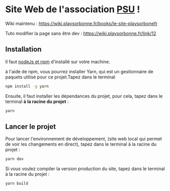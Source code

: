 # Site Web de l'association [PSU](https://playsorbonne.fr) !

Wiki maintenu : https://wiki.playsorbonne.fr/books/le-site-playsorbonefr

Tuto modifier la page sans être dev : https://wiki.playsorbonne.fr/link/12

## Installation

Il faut [nodeJs et npm](https://nodejs.org/en/download/) d'installé sur votre machine.

à l'aide de npm, vous pourrez installer Yarn, qui est un gestionnaire de paquets utilisé pour ce projet.Tapez dans le terminal

```bash
npm install -g yarn
```

Ensuite, il faut installer les dépendances du projet, pour cela, tapez dans le terminal **à la racine du projet** :

```bash
yarn
```

## Lancer le projet

Pour lancer l'environnement de développement, (site web local qui permet de voir les changements en direct), tapez dans le terminal à la racine du projet :

```bash
yarn dev
```

Si vous voulez compiler la version production du site, tapez dans le terminal à la racine du projet :

```bash
yarn build
```


